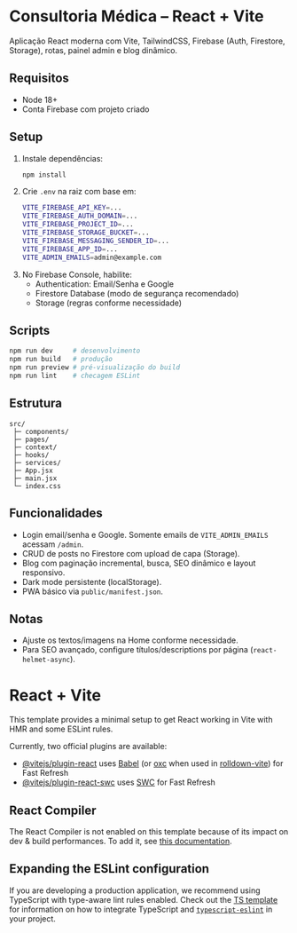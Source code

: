 # Consultoria Médica – React + Vite

Aplicação React moderna com Vite, TailwindCSS, Firebase (Auth, Firestore, Storage), rotas, painel admin e blog dinâmico.

## Requisitos
- Node 18+
- Conta Firebase com projeto criado

## Setup
1. Instale dependências:
   ```bash
   npm install
   ```
2. Crie `.env` na raiz com base em:
   ```bash
   VITE_FIREBASE_API_KEY=...
   VITE_FIREBASE_AUTH_DOMAIN=...
   VITE_FIREBASE_PROJECT_ID=...
   VITE_FIREBASE_STORAGE_BUCKET=...
   VITE_FIREBASE_MESSAGING_SENDER_ID=...
   VITE_FIREBASE_APP_ID=...
   VITE_ADMIN_EMAILS=admin@example.com
   ```
3. No Firebase Console, habilite:
   - Authentication: Email/Senha e Google
   - Firestore Database (modo de segurança recomendado)
   - Storage (regras conforme necessidade)

## Scripts
```bash
npm run dev     # desenvolvimento
npm run build   # produção
npm run preview # pré-visualização do build
npm run lint    # checagem ESLint
```

## Estrutura
```
src/
 ├─ components/
 ├─ pages/
 ├─ context/
 ├─ hooks/
 ├─ services/
 ├─ App.jsx
 ├─ main.jsx
 └─ index.css
```

## Funcionalidades
- Login email/senha e Google. Somente emails de `VITE_ADMIN_EMAILS` acessam `/admin`.
- CRUD de posts no Firestore com upload de capa (Storage).
- Blog com paginação incremental, busca, SEO dinâmico e layout responsivo.
- Dark mode persistente (localStorage).
- PWA básico via `public/manifest.json`.

## Notas
- Ajuste os textos/imagens na Home conforme necessidade.
- Para SEO avançado, configure títulos/descriptions por página (`react-helmet-async`).

# React + Vite

This template provides a minimal setup to get React working in Vite with HMR and some ESLint rules.

Currently, two official plugins are available:

- [@vitejs/plugin-react](https://github.com/vitejs/vite-plugin-react/blob/main/packages/plugin-react) uses [Babel](https://babeljs.io/) (or [oxc](https://oxc.rs) when used in [rolldown-vite](https://vite.dev/guide/rolldown)) for Fast Refresh
- [@vitejs/plugin-react-swc](https://github.com/vitejs/vite-plugin-react/blob/main/packages/plugin-react-swc) uses [SWC](https://swc.rs/) for Fast Refresh

## React Compiler

The React Compiler is not enabled on this template because of its impact on dev & build performances. To add it, see [this documentation](https://react.dev/learn/react-compiler/installation).

## Expanding the ESLint configuration

If you are developing a production application, we recommend using TypeScript with type-aware lint rules enabled. Check out the [TS template](https://github.com/vitejs/vite/tree/main/packages/create-vite/template-react-ts) for information on how to integrate TypeScript and [`typescript-eslint`](https://typescript-eslint.io) in your project.
